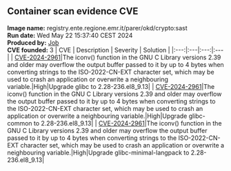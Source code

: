 ## Container scan evidence CVE
<strong>Image name:</strong> registry.ente.regione.emr.it/parer/okd/crypto:sast
<br/><strong>Run date:</strong> Wed May 22 15:37:40 CEST 2024
<br/><strong>Produced by:</strong> <a href="https://gitlab.ente.regione.emr.it/parer/okd/crypto/-/jobs/243891">Job</a>
<br/><strong>CVE founded:</strong> 3
| CVE | Description | Severity | Solution | 
|:---:|:---|:---:|:---|
| [CVE-2024-2961](http://www.openwall.com/lists/oss-security/2024/04/17/9)|The iconv() function in the GNU C Library versions 2.39 and older may overflow the output buffer passed to it by up to 4 bytes when converting strings to the ISO-2022-CN-EXT character set, which may be used to crash an application or overwrite a neighbouring variable.|High|Upgrade glibc to 2.28-236.el8_9.13|
| [CVE-2024-2961](http://www.openwall.com/lists/oss-security/2024/04/17/9)|The iconv() function in the GNU C Library versions 2.39 and older may overflow the output buffer passed to it by up to 4 bytes when converting strings to the ISO-2022-CN-EXT character set, which may be used to crash an application or overwrite a neighbouring variable.|High|Upgrade glibc-common to 2.28-236.el8_9.13|
| [CVE-2024-2961](http://www.openwall.com/lists/oss-security/2024/04/17/9)|The iconv() function in the GNU C Library versions 2.39 and older may overflow the output buffer passed to it by up to 4 bytes when converting strings to the ISO-2022-CN-EXT character set, which may be used to crash an application or overwrite a neighbouring variable.|High|Upgrade glibc-minimal-langpack to 2.28-236.el8_9.13|
